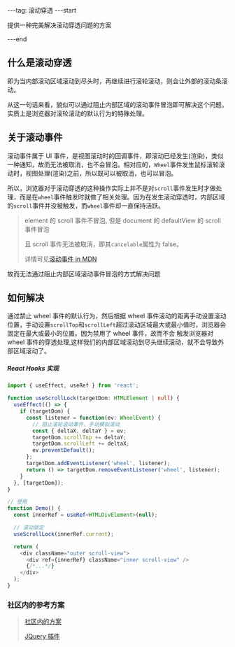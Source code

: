 ---tag: 滚动穿透
---start

提供一种完美解决滚动穿透问题的方案

---end

## 什么是滚动穿透

即为当内部滚动区域滚动到尽头时，再继续进行滚轮滚动，则会让外部的滚动条滚动。

从这一句话来看，貌似可以通过阻止内部区域的滚动事件冒泡即可解决这个问题。
实质上是浏览器对滚轮滚动的默认行为的特殊处理。

## 关于滚动事件

滚动事件属于 UI 事件，是视图滚动时的回调事件，即滚动已经发生(渲染)，类似一种通知，故而无法被取消，也不会冒泡。相对应的，`Wheel`事件发生鼠标滚轮滚动时，视图处理(渲染)之前，所以既可以被取消，也可以冒泡。

所以，浏览器对于滚动穿透的这种操作实际上并不是对`scroll`事件发生时才做处理，而是在`wheel`事件触发时就做了相关处理。因为在发生滚动穿透时，内部区域的`scroll`事件并没被触发，而`wheel`事件却一直保持活跃。

> element 的 scroll 事件不冒泡, 但是 document 的 defaultView 的 scroll 事件冒泡
>
> 且 scroll 事件无法被取消，即其`cancelable`属性为 false。
>
> 详情可见[滚动事件 in MDN](https://developer.mozilla.org/zh-CN/docs/Web/API/Document/scroll_event)

故而无法通过阻止内部区域滚动事件冒泡的方式解决问题

## 如何解决

通过禁止 wheel 事件的默认行为，然后根据 wheel 事件滚动的距离手动设置滚动位置，手动设置`scrollTop`和`scrollLeft`超过滚动区域最大或最小值时，浏览器会固定在最大或最小的位置。因为禁用了 wheel 事件，故而不会
触发浏览器对 wheel 事件的穿透处理,这样我们的内部区域滚动到尽头继续滚动，就不会导致外部区域滚动了。

##### React Hooks 实现

```typescript jsx
import { useEffect, useRef } from 'react';

function useScrollLock(targetDom: HTMLElement | null) {
  useEffect(() => {
    if (targetDom) {
      const listener = function(ev: WheelEvent) {
        // 阻止滚轮滚动事件，手动模拟滚动
        const { deltaX, deltaY } = ev;
        targetDom.scrollTop += deltaY;
        targetDom.scrollLeft += deltaX;
        ev.preventDefault();
      };
      targetDom.addEventListener('wheel', listener);
      return () => targetDom.removeEventListener('wheel', listener);
    }
  }, [targetDom]);
}

// 使用
function Demo() {
  const innerRef = useRef<HTMLDivElement>(null);

  // 滚动锁定
  useScrollLock(innerRef.current);

  return (
    <div className="outer scroll-view">
      <div ref={innerRef} className="inner scroll-view" />
      {/*...*/}
    </div>
  );
}
```

### 社区内的参考方案

> [社区内的方案](https://cloud.tencent.com/developer/article/1405979)
>
> [JQuery 插件](http://mohammadyounes.github.io/jquery-scrollLock/)
